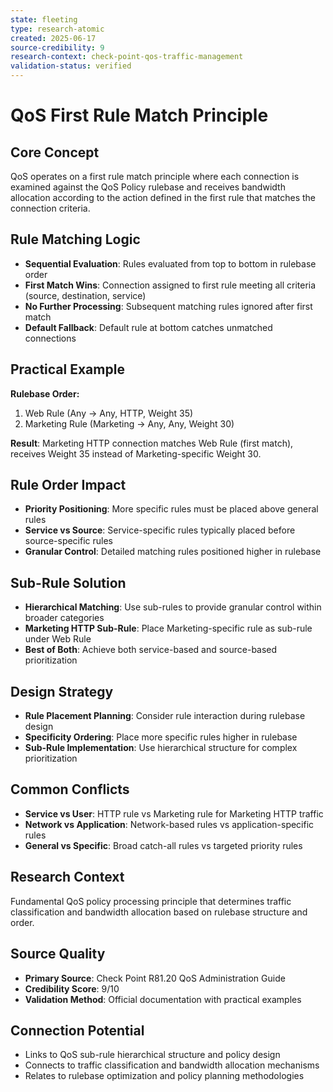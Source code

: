 ```yaml
---
state: fleeting
type: research-atomic
created: 2025-06-17
source-credibility: 9
research-context: check-point-qos-traffic-management
validation-status: verified
---
```


# QoS First Rule Match Principle

## Core Concept
QoS operates on a first rule match principle where each connection is examined against the QoS Policy rulebase and receives bandwidth allocation according to the action defined in the first rule that matches the connection criteria.

## Rule Matching Logic
- **Sequential Evaluation**: Rules evaluated from top to bottom in rulebase order
- **First Match Wins**: Connection assigned to first rule meeting all criteria (source, destination, service)
- **No Further Processing**: Subsequent matching rules ignored after first match
- **Default Fallback**: Default rule at bottom catches unmatched connections

## Practical Example
**Rulebase Order:**
1. Web Rule (Any → Any, HTTP, Weight 35)
2. Marketing Rule (Marketing → Any, Any, Weight 30)

**Result**: Marketing HTTP connection matches Web Rule (first match), receives Weight 35 instead of Marketing-specific Weight 30.

## Rule Order Impact
- **Priority Positioning**: More specific rules must be placed above general rules
- **Service vs Source**: Service-specific rules typically placed before source-specific rules
- **Granular Control**: Detailed matching rules positioned higher in rulebase

## Sub-Rule Solution
- **Hierarchical Matching**: Use sub-rules to provide granular control within broader categories
- **Marketing HTTP Sub-Rule**: Place Marketing-specific rule as sub-rule under Web Rule
- **Best of Both**: Achieve both service-based and source-based prioritization

## Design Strategy
- **Rule Placement Planning**: Consider rule interaction during rulebase design
- **Specificity Ordering**: Place more specific rules higher in rulebase
- **Sub-Rule Implementation**: Use hierarchical structure for complex prioritization

## Common Conflicts
- **Service vs User**: HTTP rule vs Marketing rule for Marketing HTTP traffic
- **Network vs Application**: Network-based rules vs application-specific rules
- **General vs Specific**: Broad catch-all rules vs targeted priority rules

## Research Context
Fundamental QoS policy processing principle that determines traffic classification and bandwidth allocation based on rulebase structure and order.

## Source Quality
- **Primary Source**: Check Point R81.20 QoS Administration Guide
- **Credibility Score**: 9/10
- **Validation Method**: Official documentation with practical examples

## Connection Potential
- Links to QoS sub-rule hierarchical structure and policy design
- Connects to traffic classification and bandwidth allocation mechanisms
- Relates to rulebase optimization and policy planning methodologies